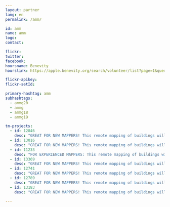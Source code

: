 ```yaml
---
layout: partner
lang: en
permalink: /amm/

id: amm
name: amm
logo: 
contact: 

flickr: 
twitter: 
facebook: 
hoursname: Benevity
hourslink: https://apple.benevity.org/search/volunteer/list?page=1&query=missing%20maps&layout=list

flickr-apikey: 
flickr-setId: 

primary-hashtag: amm
subhashtags:
  - ammg20
  - ammg
  - ammg18
  - ammg19

tm-projects:
  - id: 12846
    desc: "GREAT FOR NEW MAPPERS! This remote mapping of buildings will support the implementation of planned activities and largely the generation of data for humanitarian activities in the identified provinces."
  - id: 13016
    desc: "GREAT FOR NEW MAPPERS! This remote mapping of buildings will support the implementation of planned activities and largely the generation of data for humanitarian activities in the identified provinces."
  - id: 11233
    desc: "FOR EXPERIENCED MAPPERS: This remote mapping of buildings will support the implementation of planned activities and largely the generation of data for humanitarian activities in the identified provinces."     
  - id: 13369
    desc: "GREAT FOR NEW MAPPERS! This remote mapping of buildings will support the implementation of planned activities and largely the generation of data for humanitarian activities in the identified provinces."
  - id: 12741
    desc: "GREAT FOR NEW MAPPERS! This remote mapping of buildings will support the implementation of planned activities and largely the generation of data for humanitarian activities in the identified provinces."
  - id: 12789
    desc: "GREAT FOR NEW MAPPERS! This remote mapping of buildings will support the implementation of planned activities and largely the generation of data for humanitarian activities in the identified provinces."
  - id: 13183
    desc: "GREAT FOR NEW MAPPERS! This remote mapping of buildings will support the implementation of planned activities and largely the generation of data for humanitarian activities in the identified provinces."

---
```

